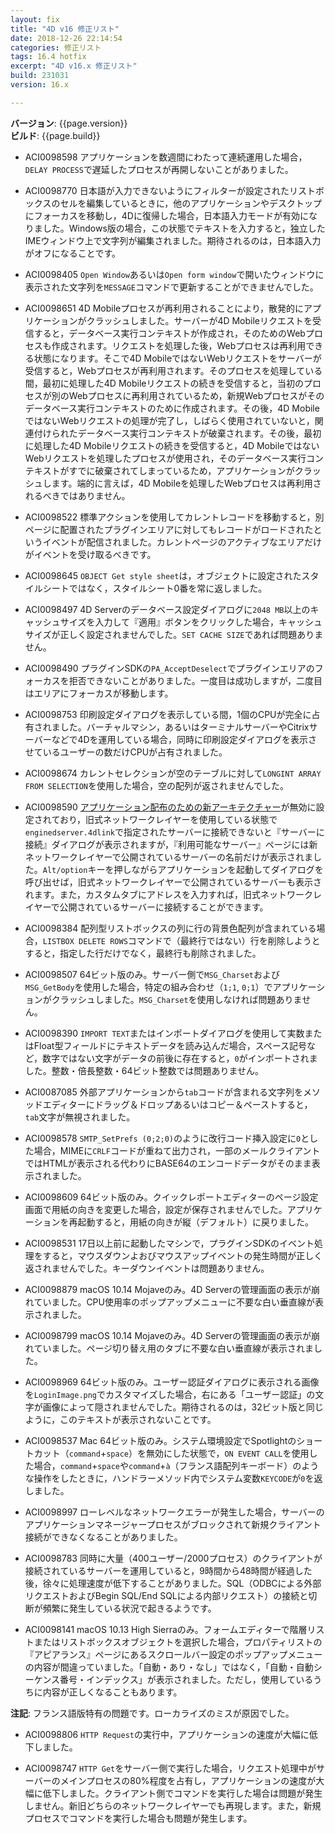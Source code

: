 ```yaml
---
layout: fix
title: "4D v16 修正リスト"
date: 2018-12-26 22:14:54
categories: 修正リスト
tags: 16.4 hotfix
excerpt: "4D v16.x 修正リスト"
build: 231031
version: 16.x

---
```


**バージョン**: {{page.version}}  
**ビルド**: {{page.build}}  

* ACI0098598 アプリケーションを数週間にわたって連続運用した場合，``DELAY PROCESS``で遅延したプロセスが再開しないことがありました。

* ACI0098770 日本語が入力できないようにフィルターが設定されたリストボックスのセルを編集しているときに，他のアプリケーションやデスクトップにフォーカスを移動し，4Dに復帰した場合，日本語入力モードが有効になりました。Windows版の場合，この状態でテキストを入力すると，独立したIMEウィンドウ上で文字列が編集されました。期待されるのは，日本語入力がオフになることです。

* ACI0098405 ``Open Window``あるいは``Open form window``で開いたウィンドウに表示された文字列を``MESSAGE``コマンドで更新することができませんでした。

* ACI0098651 4D Mobileプロセスが再利用されることにより，散発的にアプリケーションがクラッシュしました。サーバーが4D Mobileリクエストを受信すると，データベース実行コンテキストが作成され，そのためのWebプロセスも作成されます。リクエストを処理した後，Webプロセスは再利用できる状態になります。そこで4D MobileではないWebリクエストをサーバーが受信すると，Webプロセスが再利用されます。そのプロセスを処理している間，最初に処理した4D Mobileリクエストの続きを受信すると，当初のプロセスが別のWebプロセスに再利用されているため，新規Webプロセスがそのデータベース実行コンテキストのために作成されます。その後，4D MobileではないWebリクエストの処理が完了し，しばらく使用されていないと，関連付けられたデータベース実行コンテキストが破棄されます。その後，最初に処理した4D Mobileリクエストの続きを受信すると，4D MobileではないWebリクエストを処理したプロセスが使用され，そのデータベース実行コンテキストがすでに破棄されてしまっているため，アプリケーションがクラッシュします。端的に言えば，4D Mobileを処理したWebプロセスは再利用されるべきではありません。

* ACI0098522 標準アクションを使用してカレントレコードを移動すると，別ページに配置されたプラグインエリアに対してもレコードがロードされたというイベントが配信されました。カレントページのアクティブなエリアだけがイベントを受け取るべきです。

* ACI0098645 ``OBJECT Get style sheet``は，オブジェクトに設定されたスタイルシートではなく，スタイルシート0番を常に返しました。

* ACI0098497 4D Serverのデータベース設定ダイアログに``2048 MB``以上のキャッシュサイズを入力して『適用』ボタンをクリックした場合，キャッシュサイズが正しく設定されませんでした。``SET CACHE SIZE``であれば問題ありません。

* ACI0098490 プラグインSDKの``PA_AcceptDeselect``でプラグインエリアのフォーカスを拒否できないことがありました。一度目は成功しますが，二度目はエリアにフォーカスが移動します。

* ACI0098753 印刷設定ダイアログを表示している間，1個のCPUが完全に占有されました。バーチャルマシン，あるいはターミナルサーバーやCitrixサーバーなどで4Dを運用している場合，同時に印刷設定ダイアログを表示させているユーザーの数だけCPUが占有されました。

* ACI0098674 カレントセレクションが空のテーブルに対して``LONGINT ARRAY FROM SELECTION``を使用した場合，空の配列が返されませんでした。

* ACI0098590 [アプリケーション配布のための新アーキテクチャー](http://doc.4d.com/4Dv17/4D/17/Compatibility-page.300-3743489.ja.html)が無効に設定されており，旧式ネットワークレイヤーを使用している状態で``enginedserver.4dlink``で指定されたサーバーに接続できないと『サーバーに接続』ダイアログが表示されますが，『利用可能なサーバー』ページには新ネットワークレイヤーで公開されているサーバーの名前だけが表示されました。``Alt/option``キーを押しながらアプリケーションを起動してダイアログを呼び出せば，旧式ネットワークレイヤーで公開されているサーバーも表示されます。また，カスタムタブにアドレスを入力すれば，旧式ネットワークレイヤーで公開されているサーバーに接続することができます。

* ACI0098384 配列型リストボックスの列に行の背景色配列が含まれている場合，``LISTBOX DELETE ROWS``コマンドで（最終行ではない）行を削除しようとすると，指定した行だけでなく，最終行も削除されました。

* ACI0098507 64ビット版のみ。サーバー側で``MSG_Charset``および``MSG_GetBody``を使用した場合，特定の組み合わせ（``1;1``, ``0;1``）でアプリケーションがクラッシュしました。``MSG_Charset``を使用しなければ問題ありません。

* ACI0098390 ``IMPORT TEXT``またはインポートダイアログを使用して実数またはFloat型フィールドにテキストデータを読み込んだ場合，スペース記号など，数字ではない文字がデータの前後に存在すると，``0``がインポートされました。整数・倍長整数・64ビット整数では問題ありません。

* ACI0087085 外部アプリケーションから``tab``コードが含まれる文字列をメソッドエディターにドラッグ＆ドロップあるいはコピー＆ペーストすると，``tab``文字が無視されました。

* ACI0098578 ``SMTP_SetPrefs (0;2;0)``のように改行コード挿入設定に``0``とした場合，MIMEに``CRLF``コードが重ねて出力され，一部のメールクライアントではHTMLが表示される代わりにBASE64のエンコードデータがそのまま表示されました。

* ACI0098609 64ビット版のみ。クイックレポートエディターのページ設定画面で用紙の向きを変更した場合，設定が保存されませんでした。アプリケーションを再起動すると，用紙の向きが縦（デフォルト）に戻りました。

* ACI0098531 17日以上前に起動したマシンで，プラグインSDKのイベント処理をすると，マウスダウンよおびマウスアップイベントの発生時間が正しく返されませんでした。キーダウンイベントは問題ありません。

* ACI0098879 macOS 10.14 Mojaveのみ。4D Serverの管理画面の表示が崩れていました。CPU使用率のポップアップメニューに不要な白い垂直線が表示されました。

* ACI0098799 macOS 10.14 Mojaveのみ。4D Serverの管理画面の表示が崩れていました。ページ切り替え用のタブに不要な白い垂直線が表示されました。

* ACI0098969 64ビット版のみ。ユーザー認証ダイアログに表示される画像を``LoginImage.png``でカスタマイズした場合，右にある「ユーザー認証」の文字が画像によって隠されませんでした。期待されるのは，32ビット版と同じように，このテキストが表示されないことです。

* ACI0098537 Mac 64ビット版のみ。システム環境設定でSpotlightのショートカット（``command``+``space``）を無効にした状態で，``ON EVENT CALL``を使用した場合，``command``+``space``や``command``+``à``（フランス語配列キーボード）のような操作をしたときに，ハンドラーメソッド内でシステム変数``KEYCODE``が``0``を返しました。

* ACI0098997 ローレベルなネットワークエラーが発生した場合，サーバーのアプリケーションマネージャープロセスがブロックされて新規クライアント接続ができなくなることがありました。

* ACI0098783 同時に大量（400ユーザー/2000プロセス）のクライアントが接続されているサーバーを運用していると，9時間から48時間が経過した後，徐々に処理速度が低下することがありました。SQL（ODBCによる外部リクエストおよびBegin SQL/End SQLによる内部リクエスト）の接続と切断が頻繁に発生している状況で起きるようです。

* ACI0098141 macOS 10.13 High Sierraのみ。フォームエディターで階層リストまたはリストボックスオブジェクトを選択した場合，プロパティリストの『アピアランス』ページにあるスクロールバー設定のポップアップメニューの内容が間違っていました。「自動・あり・なし」ではなく，「自動・自動シーケンス番号・インデックス」が表示されました。ただし，使用しているうちに内容が正しくなることもあります。

**注記**: フランス語版特有の問題です。ローカライズのミスが原因でした。

* ACI0098806 ``HTTP Request``の実行中，アプリケーションの速度が大幅に低下しました。

* ACI0098747 ``HTTP Get``をサーバー側で実行した場合，リクエスト処理中がサーバーのメインプロセスの80%程度を占有し，アプリケーションの速度が大幅に低下しました。クライアント側でコマンドを実行した場合は問題が発生しません。新旧どちらのネットワークレイヤーでも再現します。また，新規プロセスでコマンドを実行した場合も問題が発生します。
